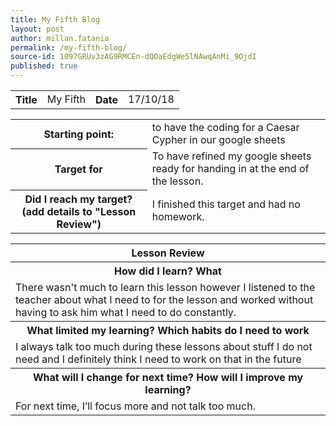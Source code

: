 ```yaml
---
title: My Fifth Blog
layout: post
author: millan.fatania
permalink: /my-fifth-blog/
source-id: 1097GRUv3zAG9RMCEn-dQOaEdgWe5lNAwqAnMi_9OjdI
published: true
---
```

<table>
  <tr>
    <th>Title</th>
    <td>My Fifth</td>
    <th>Date</th>
    <td>17/10/18</td>
  </tr>
</table>


<table>
  <tr>
    <th>Starting point:</th>
    <td>to have the coding for a Caesar Cypher in our google sheets</td>
  </tr>
  <tr>
    <th>Target for </th>
    <td>To have refined my google sheets ready for handing in at the end of the lesson.</td>
  </tr>
  <tr>
    <th>Did I reach my target? 
(add details to "Lesson Review")</th>
    <td>I finished this target and had no homework.</td>
  </tr>
</table>


<table>
  <tr>
    <th>Lesson Review</th>
  </tr>
  <tr>
    <th>How did I learn? What </th>
  </tr>
  <tr>
    <td>There wasn't much to learn this lesson however I listened to the teacher about what I need to for the lesson and worked without having to ask him what I need to do constantly.</td>
  </tr>
  <tr>
    <th>What limited my learning? Which habits do I need to work </th>
  </tr>
  <tr>
    <td>I always talk too much during these lessons about stuff I do not need and I definitely think I need to work on that in the future</td>
  </tr>
  <tr>
    <th>What will I change for next time? How will I improve my learning?</th>
  </tr>
  <tr>
    <td>For next time, I’ll focus more and not talk too much.</td>
  </tr>
</table>


